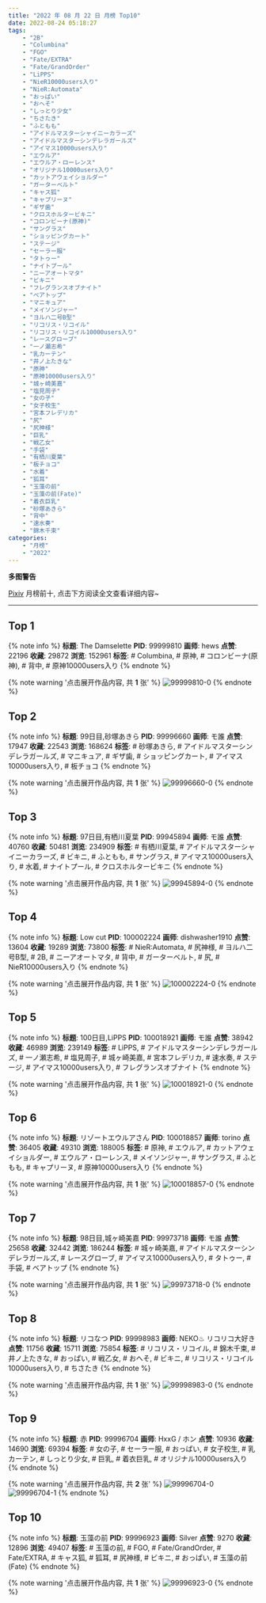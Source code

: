 ```yaml
---
title: "2022 年 08 月 22 日 月榜 Top10"
date: 2022-08-24 05:18:27
tags:
    - "2B"
    - "Columbina"
    - "FGO"
    - "Fate/EXTRA"
    - "Fate/GrandOrder"
    - "LiPPS"
    - "NieR10000users入り"
    - "NieR:Automata"
    - "おっぱい"
    - "おへそ"
    - "しっとり少女"
    - "ちさたき"
    - "ふともも"
    - "アイドルマスターシャイニーカラーズ"
    - "アイドルマスターシンデレラガールズ"
    - "アイマス10000users入り"
    - "エウルア"
    - "エウルア・ローレンス"
    - "オリジナル10000users入り"
    - "カットアウェイショルダー"
    - "ガーターベルト"
    - "キャス狐"
    - "キャプリーヌ"
    - "ギザ歯"
    - "クロスホルタービキニ"
    - "コロンビーナ(原神)"
    - "サングラス"
    - "ショッピングカート"
    - "ステージ"
    - "セーラー服"
    - "タトゥー"
    - "ナイトプール"
    - "ニーアオートマタ"
    - "ビキニ"
    - "フレグランスオブナイト"
    - "ベアトップ"
    - "マニキュア"
    - "メイソンジャー"
    - "ヨルハ二号B型"
    - "リコリス・リコイル"
    - "リコリス・リコイル10000users入り"
    - "レースグローブ"
    - "一ノ瀬志希"
    - "乳カーテン"
    - "井ノ上たきな"
    - "原神"
    - "原神10000users入り"
    - "城ヶ崎美嘉"
    - "塩見周子"
    - "女の子"
    - "女子校生"
    - "宮本フレデリカ"
    - "尻"
    - "尻神様"
    - "巨乳"
    - "戦乙女"
    - "手袋"
    - "有栖川夏葉"
    - "板チョコ"
    - "水着"
    - "狐耳"
    - "玉藻の前"
    - "玉藻の前(Fate)"
    - "着衣巨乳"
    - "砂塚あきら"
    - "背中"
    - "速水奏"
    - "錦木千束"
categories:
    - "月榜"
    - "2022"
---
```


<i class="fa fa-triangle-exclamation"></i>**多图警告**<i class="fa fa-triangle-exclamation"></i>

[Pixiv](https://www.pixiv.net/) 月榜前十, 点击下方阅读全文查看详细内容~

<!-- more -->

---

## Top 1

{% note info %}
**标题**: The Damselette
**PID**: 99999810 **画师**: hews
**点赞**: 22196 **收藏**: 29872 **浏览**: 152961
**标签**: # Columbina, # 原神, # コロンビーナ(原神), # 背中, # 原神10000users入り
{% endnote %}

{% note warning '点击展开作品内容, 共 **1** 张' %}
![99999810-0](https://i.pixiv.re/img-original/img/2022/07/26/02/22/50/99999810_p0.png)
{% endnote %}

## Top 2

{% note info %}
**标题**: 99日目,砂塚あきら
**PID**: 99996660 **画师**: モ誰
**点赞**: 17947 **收藏**: 22543 **浏览**: 168624
**标签**: # 砂塚あきら, # アイドルマスターシンデレラガールズ, # マニキュア, # ギザ歯, # ショッピングカート, # アイマス10000users入り, # 板チョコ
{% endnote %}

{% note warning '点击展开作品内容, 共 **1** 张' %}
![99996660-0](https://i.pixiv.re/img-original/img/2022/07/26/00/00/29/99996660_p0.jpg)
{% endnote %}

## Top 3

{% note info %}
**标题**: 97日目,有栖川夏葉
**PID**: 99945894 **画师**: モ誰
**点赞**: 40760 **收藏**: 50481 **浏览**: 234909
**标签**: # 有栖川夏葉, # アイドルマスターシャイニーカラーズ, # ビキニ, # ふともも, # サングラス, # アイマス10000users入り, # 水着, # ナイトプール, # クロスホルタービキニ
{% endnote %}

{% note warning '点击展开作品内容, 共 **1** 张' %}
![99945894-0](https://i.pixiv.re/img-original/img/2022/07/24/00/00/21/99945894_p0.jpg)
{% endnote %}

## Top 4

{% note info %}
**标题**: Low cut
**PID**: 100002224 **画师**: dishwasher1910
**点赞**: 13604 **收藏**: 19289 **浏览**: 73800
**标签**: # NieR:Automata, # 尻神様, # ヨルハ二号B型, # 2B, # ニーアオートマタ, # 背中, # ガーターベルト, # 尻, # NieR10000users入り
{% endnote %}

{% note warning '点击展开作品内容, 共 **1** 张' %}
![100002224-0](https://i.pixiv.re/img-original/img/2022/07/26/06/47/11/100002224_p0.jpg)
{% endnote %}

## Top 5

{% note info %}
**标题**: 100日目,LiPPS
**PID**: 100018921 **画师**: モ誰
**点赞**: 38942 **收藏**: 46989 **浏览**: 239149
**标签**: # LiPPS, # アイドルマスターシンデレラガールズ, # 一ノ瀬志希, # 塩見周子, # 城ヶ崎美嘉, # 宮本フレデリカ, # 速水奏, # ステージ, # アイマス10000users入り, # フレグランスオブナイト
{% endnote %}

{% note warning '点击展开作品内容, 共 **1** 张' %}
![100018921-0](https://i.pixiv.re/img-original/img/2022/07/27/00/00/56/100018921_p0.jpg)
{% endnote %}

## Top 6

{% note info %}
**标题**: リゾートエウルアさん
**PID**: 100018857 **画师**: torino
**点赞**: 36405 **收藏**: 49310 **浏览**: 188005
**标签**: # 原神, # エウルア, # カットアウェイショルダー, # エウルア・ローレンス, # メイソンジャー, # サングラス, # ふともも, # キャプリーヌ, # 原神10000users入り
{% endnote %}

{% note warning '点击展开作品内容, 共 **1** 张' %}
![100018857-0](https://i.pixiv.re/img-original/img/2022/07/27/00/00/15/100018857_p0.jpg)
{% endnote %}

## Top 7

{% note info %}
**标题**: 98日目,城ヶ崎美嘉
**PID**: 99973718 **画师**: モ誰
**点赞**: 25658 **收藏**: 32442 **浏览**: 186244
**标签**: # 城ヶ崎美嘉, # アイドルマスターシンデレラガールズ, # レースグローブ, # アイマス10000users入り, # タトゥー, # 手袋, # ベアトップ
{% endnote %}

{% note warning '点击展开作品内容, 共 **1** 张' %}
![99973718-0](https://i.pixiv.re/img-original/img/2022/07/25/00/00/32/99973718_p0.jpg)
{% endnote %}

## Top 8

{% note info %}
**标题**: リコなつ
**PID**: 99998983 **画师**: NEKO♨ リコリコ大好き
**点赞**: 11756 **收藏**: 15711 **浏览**: 75854
**标签**: # リコリス・リコイル, # 錦木千束, # 井ノ上たきな, # おっぱい, # 戦乙女, # おへそ, # ビキニ, # リコリス・リコイル10000users入り, # ちさたき
{% endnote %}

{% note warning '点击展开作品内容, 共 **1** 张' %}
![99998983-0](https://i.pixiv.re/img-original/img/2022/07/26/01/30/30/99998983_p0.png)
{% endnote %}

## Top 9

{% note info %}
**标题**: 赤
**PID**: 99996704 **画师**: HxxG / ホン
**点赞**: 10936 **收藏**: 14690 **浏览**: 69394
**标签**: # 女の子, # セーラー服, # おっぱい, # 女子校生, # 乳カーテン, # しっとり少女, # 巨乳, # 着衣巨乳, # オリジナル10000users入り
{% endnote %}

{% note warning '点击展开作品内容, 共 **2** 张' %}
![99996704-0](https://i.pixiv.re/img-original/img/2022/07/26/00/00/49/99996704_p0.png)
![99996704-1](https://i.pixiv.re/img-original/img/2022/07/26/00/00/49/99996704_p1.png)
{% endnote %}

## Top 10

{% note info %}
**标题**: 玉藻の前
**PID**: 99996923 **画师**: Silver
**点赞**: 9270 **收藏**: 12896 **浏览**: 49407
**标签**: # 玉藻の前, # FGO, # Fate/GrandOrder, # Fate/EXTRA, # キャス狐, # 狐耳, # 尻神様, # ビキニ, # おっぱい, # 玉藻の前(Fate)
{% endnote %}

{% note warning '点击展开作品内容, 共 **1** 张' %}
![99996923-0](https://i.pixiv.re/img-original/img/2022/07/26/00/04/24/99996923_p0.jpg)
{% endnote %}
